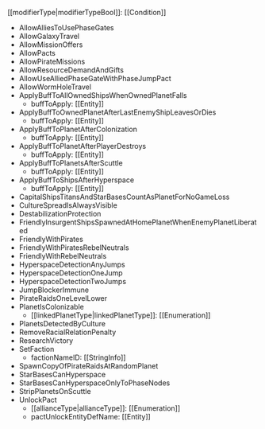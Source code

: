 [[modifierType|modifierTypeBool]]: [[Condition]]
   * AllowAlliesToUsePhaseGates
   * AllowGalaxyTravel
   * AllowMissionOffers
   * AllowPacts
   * AllowPirateMissions
   * AllowResourceDemandAndGifts
   * AllowUseAlliedPhaseGateWithPhaseJumpPact
   * AllowWormHoleTravel
   * ApplyBuffToAllOwnedShipsWhenOwnedPlanetFalls
     * buffToApply: [[Entity]]
   * ApplyBuffToOwnedPlanetAfterLastEnemyShipLeavesOrDies
     * buffToApply: [[Entity]]
   * ApplyBuffToPlanetAfterColonization
     * buffToApply: [[Entity]]
   * ApplyBuffToPlanetAfterPlayerDestroys
     * buffToApply: [[Entity]]
   * ApplyBuffToPlanetsAfterScuttle
     * buffToApply: [[Entity]]
   * ApplyBuffToShipsAfterHyperspace
     * buffToApply: [[Entity]]
   * CapitalShipsTitansAndStarBasesCountAsPlanetForNoGameLoss
   * CultureSpreadIsAlwaysVisible
   * DestabilizationProtection
   * FriendlyInsurgentShipsSpawnedAtHomePlanetWhenEnemyPlanetLiberated
   * FriendlyWithPirates
   * FriendlyWithPiratesRebelNeutrals
   * FriendlyWithRebelNeutrals
   * HyperspaceDetectionAnyJumps
   * HyperspaceDetectionOneJump
   * HyperspaceDetectionTwoJumps
   * JumpBlockerImmune
   * PirateRaidsOneLevelLower
   * PlanetIsColonizable
     * [[linkedPlanetType|linkedPlanetType]]: [[Enumeration]]
   * PlanetsDetectedByCulture
   * RemoveRacialRelationPenalty
   * ResearchVictory
   * SetFaction
     * factionNameID: [[StringInfo]]
   * SpawnCopyOfPirateRaidsAtRandomPlanet
   * StarBasesCanHyperspace
   * StarBasesCanHyperspaceOnlyToPhaseNodes
   * StripPlanetsOnScuttle
   * UnlockPact
     * [[allianceType|allianceType]]: [[Enumeration]]
     * pactUnlockEntityDefName: [[Entity]]
